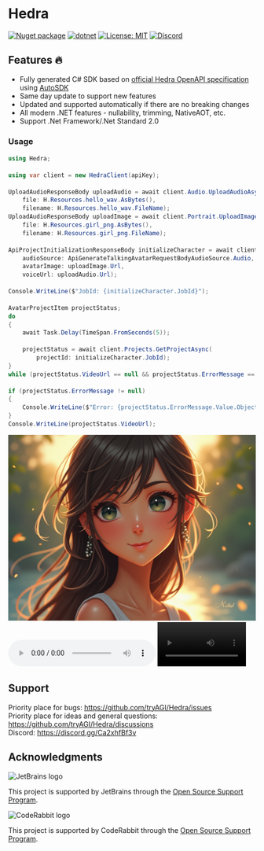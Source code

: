 # Hedra

[![Nuget package](https://img.shields.io/nuget/vpre/Hedra)](https://www.nuget.org/packages/Hedra/)
[![dotnet](https://github.com/tryAGI/Hedra/actions/workflows/dotnet.yml/badge.svg?branch=main)](https://github.com/tryAGI/Hedra/actions/workflows/dotnet.yml)
[![License: MIT](https://img.shields.io/github/license/tryAGI/Hedra)](https://github.com/tryAGI/Hedra/blob/main/LICENSE.txt)
[![Discord](https://img.shields.io/discord/1115206893015662663?label=Discord&logo=discord&logoColor=white&color=d82679)](https://discord.gg/Ca2xhfBf3v)

## Features 🔥
- Fully generated C# SDK based on [official Hedra OpenAPI specification](https://raw.githubusercontent.com/Hedra/assemblyai-api-spec/main/openapi.yml) using [AutoSDK](https://github.com/HavenDV/AutoSDK)
- Same day update to support new features
- Updated and supported automatically if there are no breaking changes
- All modern .NET features - nullability, trimming, NativeAOT, etc.
- Support .Net Framework/.Net Standard 2.0

### Usage
```csharp
using Hedra;

using var client = new HedraClient(apiKey);

UploadAudioResponseBody uploadAudio = await client.Audio.UploadAudioAsync(
    file: H.Resources.hello_wav.AsBytes(),
    filename: H.Resources.hello_wav.FileName);
UploadAudioResponseBody uploadImage = await client.Portrait.UploadImageAsync(
    file: H.Resources.girl_png.AsBytes(),
    filename: H.Resources.girl_png.FileName);

ApiProjectInitializationResponseBody initializeCharacter = await client.Characters.InitializeCharacterGenerationAsync(
    audioSource: ApiGenerateTalkingAvatarRequestBodyAudioSource.Audio,
    avatarImage: uploadImage.Url,
    voiceUrl: uploadAudio.Url);

Console.WriteLine($"JobId: {initializeCharacter.JobId}");

AvatarProjectItem projectStatus;
do
{
    await Task.Delay(TimeSpan.FromSeconds(5));
    
    projectStatus = await client.Projects.GetProjectAsync(
        projectId: initializeCharacter.JobId);
}
while (projectStatus.VideoUrl == null && projectStatus.ErrorMessage == null);

if (projectStatus.ErrorMessage != null)
{
    Console.WriteLine($"Error: {projectStatus.ErrorMessage.Value.Object}");
}
Console.WriteLine(projectStatus.VideoUrl);
```

![Input Image](src/tests/IntegrationTests/Resources/girl.png)
<audio src='https://github.com/tryAGI/Hedra/raw/refs/heads/main/src/tests/IntegrationTests/Resources/hello.wav' controls></audio>
<video src='https://github.com/tryAGI/Hedra/raw/refs/heads/main/assets/hello.mp4' width=180 ></video>

## Support

Priority place for bugs: https://github.com/tryAGI/Hedra/issues  
Priority place for ideas and general questions: https://github.com/tryAGI/Hedra/discussions  
Discord: https://discord.gg/Ca2xhfBf3v  

## Acknowledgments

![JetBrains logo](https://resources.jetbrains.com/storage/products/company/brand/logos/jetbrains.png)

This project is supported by JetBrains through the [Open Source Support Program](https://jb.gg/OpenSourceSupport).

![CodeRabbit logo](https://opengraph.githubassets.com/1c51002d7d0bbe0c4fd72ff8f2e58192702f73a7037102f77e4dbb98ac00ea8f/marketplace/coderabbitai)

This project is supported by CodeRabbit through the [Open Source Support Program](https://github.com/marketplace/coderabbitai).